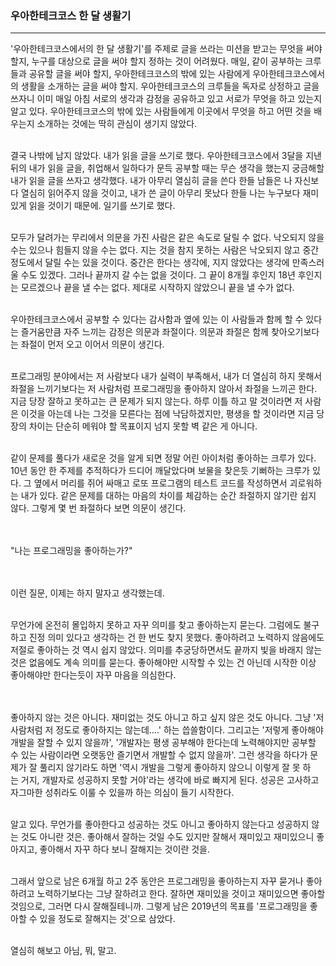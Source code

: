 ### 우아한테크코스 한 달 생활기

---

 '우아한테크코스에서의 한 달 생활기'를 주제로 글을 쓰라는 미션을 받고는 무엇을 써야 할지, 누구를 대상으로 글을 써야 할지 정하는 것이 어려웠다. 매일, 같이 공부하는 크루들과 공유할 글을 써야 할지, 우아한테크코스의 밖에 있는 사람에게 우아한테크코스에서의 생활을 소개하는 글을 써야 할지. 우아한테크코스의 크루들을 독자로 상정하고 글을 쓰자니 이미 매일 아침 서로의 생각과 감정을 공유하고 있고  서로가 무엇을 하고 있는지 알고 있다. 우아한테크코스의 밖에 있는 사람들에게 이곳에서 무엇을 하고 어떤 것을 배우는지 소개하는 것에는 딱히 관심이 생기지 않았다. 
<br><br>

 결국 나밖에 남지 않았다. 내가 읽을 글을 쓰기로 했다. 우아한테크코스에서 3달을 지낸 뒤의 내가 읽을 글을, 취업해서 일하다가 문득 공부할 때는 무슨 생각을 했는지 궁금해할 내가 읽을 글을 쓰자고 생각했다. 내가 아무리 열심히 글을 쓴다 한들 남들은 나 자신보다 열심히 읽어주지 않을 것이고, 내가 쓴 글이 아무리 못났다 한들 나는 누구보다 재미있게 읽을 것이기 때문에. 일기를 쓰기로 했다. 
<br><br>

 모두가 달려가는 무리에서 의문을 가진 사람은 같은 속도로 달릴 수 없다. 낙오되지 않을 수는 있으나 힘들지 않을 수는 없다. 지는 것을 참지 못하는 사람은 낙오되지 않고 중간 정도에서 달릴 수는 있을 것이다. 중간은 한다는 생각에, 지지 않았다는 생각에 만족스러울 수도 있겠다. 그러나 끝까지 갈 수는 없을 것이다. 그 끝이 8개월 후인지 18년 후인지는 모르겠으나 끝을 낼 수는 없다. 제대로 시작하지 않았으니 끝을 낼 수가 없다.
<br><br>


 우아한테크코스에서 공부할 수 있다는 감사함과 옆에 있는 이 사람들과 함께 할 수 있다는 즐거움만큼 자주 느끼는 감정은 의문과 좌절이다. 의문과 좌절은 함께 찾아오기보다는 좌절이 먼저 오고 이어서 의문이 생긴다.
<br><br>


 프로그래밍 분야에서는 저 사람보다 내가 실력이 부족해서, 내가 더 열심히 하지 못해서 좌절을 느끼기보다는 저 사람처럼 프로그래밍을 좋아하지 않아서 좌절을 느끼곤 한다. 지금 당장 잘하고 못하고는 큰 문제가 되지 않는다. 하루 이틀 하고 말 것이라면 저 사람은 이것을 아는데 나는 그것을 모른다는 점에 낙담하겠지만, 평생을 할 것이라면 지금 당장의 차이는 단순히 메워야 할 목표이지 넘지 못할 벽 같은 게 아니다. 
<br><br>

 같이 문제를 풀다가 새로운 것을 알게 되면 정말 어린 아이처럼 좋아하는 크루가 있다. 10년 동안 한 주제를 추적하다가 드디어 깨달았다며 보물을 찾은듯 기뻐하는 크루가 있다. 그 옆에서 머리를 쥐어 싸매고 로또 프로그램의 테스트 코드를 작성하면서 괴로워하는 내가 있다. 같은 문제를 대하는 마음의 차이를 체감하는 순간 좌절하지 않기란 쉽지 않다. 그렇게 몇 번 좌절하다 보면 의문이 생긴다.  
<br><br>


 "나는 프로그래밍을 좋아하는가?"  
<br><br>


 이런 질문, 이제는 하지 말자고 생각했는데. 
<br><br>


 무언가에 온전히 몰입하지 못하고 자꾸 의미를 찾고 좋아하는지 묻는다. 그럼에도 불구하고 진정 의미 있다고 생각하는 건 한 번도 찾지 못했다. 좋아하려고 노력하지 않음에도 저절로 좋아하는 것 역시 쉽지 않았다. 의미를 추궁당하면서도 끝까지 빛을 바래지 않는 것은 없음에도 계속 의미를 묻는다. 좋아해야만 시작할 수 있는 건 아닌데 시작한 이상 좋아해야만 한다는듯이 자꾸 마음을 의심한다.  
<br><br>


 좋아하지 않는 것은 아니다. 재미없는 것도 아니고 하고 싶지 않은 것도 아니다. 그냥 '저 사람처럼 저 정도로 좋아하지는 않는데….' 하는 씁쓸함이다. 그리고는 '저렇게 좋아해야 개발을 잘할 수 있지 않을까', '개발자는 평생 공부해야 한다는데 노력해야지만 공부할 수 있는 사람이라면 오랫동안 즐기면서 개발할 수 없지 않을까'. 그런 생각을 하다가 문제가 잘 풀리지 않기라도 하면 '역시 개발을 그렇게 좋아하지 않으니 이렇게 잘 못 하는 거지, 개발자로 성공하지 못할 거야'라는 생각에 바로 빠지게 된다. 성공은 고사하고 자그마한 성취라도 이룰 수 있을까 하는 의심이 들기 시작한다.
<br><br>


 알고 있다. 무언가를 좋아한다고 성공하는 것도 아니고 좋아하지 않는다고 성공하지 않는 것도 아니란 것은. 좋아해서 잘하는 것일 수도 있지만 잘해서 재미있고 재미있으니 좋아지고, 좋아해서 자꾸 하다 보니 잘해지는 것이란 것을.
<br><br>

 그래서 앞으로 남은 6개월 하고 2주 동안은 프로그래밍을 좋아하는지 자꾸 묻거나 좋아하려고 노력하기보다는 그냥 잘하려고 한다. 잘하면 재미있을 것이고 재미있으면 좋아할 것임으로, 그러면 다시 잘해질테니까. 그렇게 남은 2019년의 목표를 '프로그래밍을 좋아할 수 있을 정도로 잘해지는 것'으로 삼았다. 
<br><br>


 열심히 해보고 아님, 뭐, 말고.  
